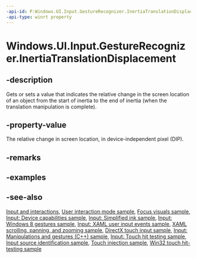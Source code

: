 ```yaml
---
-api-id: P:Windows.UI.Input.GestureRecognizer.InertiaTranslationDisplacement
-api-type: winrt property
---
```


<!-- Property syntax
public float InertiaTranslationDisplacement { get;  set; }
-->

# Windows.UI.Input.GestureRecognizer.InertiaTranslationDisplacement

## -description
Gets or sets a value that indicates the relative change in the screen location of an object from the start of inertia to the end of inertia (when the translation manipulation is complete).

## -property-value
The relative change in screen location, in device-independent pixel (DIP).

## -remarks

## -examples

## -see-also
[Input and interactions](/windows/uwp/design/input/), [User interaction mode sample](https://github.com/Microsoft/Windows-universal-samples/tree/master/Samples/UserInteractionMode), [Focus visuals sample](https://go.microsoft.com/fwlink/p/?LinkID=619895), [Input: Device capabilities sample](https://github.com/microsoftarchive/msdn-code-gallery-microsoft/tree/411c271e537727d737a53fa2cbe99eaecac00cc0/Official%20Windows%20Platform%20Sample/Input%20Device%20capabilities%20sample), [Input: Simplified ink  sample](https://github.com/microsoftarchive/msdn-code-gallery-microsoft/tree/21cb9b6bc0da3b234c5854ecac449cb3bd261f29/Official%20Windows%20Platform%20Sample/Input%20Simplified%20ink%20sample), [Input: Windows 8 gestures sample](https://github.com/microsoftarchive/msdn-code-gallery-microsoft/tree/21cb9b6bc0da3b234c5854ecac449cb3bd261f29/Official%20Windows%20Platform%20Sample/Windows%208%20app%20samples/%5BC%23%5D-Windows%208%20app%20samples/C%23/Windows%208%20app%20samples/Input%20Windows%208%20gestures%20sample%20(Windows%208)/C%23), [Input: XAML user input events sample](/samples/browse/), [XAML scrolling, panning, and zooming sample](/samples/browse/), [DirectX touch input sample](/samples/browse/), [Input: Manipulations and gestures (C++) sample](https://github.com/microsoftarchive/msdn-code-gallery-microsoft/tree/21cb9b6bc0da3b234c5854ecac449cb3bd261f29/Official%20Windows%20Platform%20Sample/Windows%208%20app%20samples/%5BC%2B%2B%5D-Windows%208%20app%20samples/C%2B%2B/Windows%208%20app%20samples/Input%20Manipulations%20and%20gestures%20(C%2B%2B)%20sample%20(Windows%208)/C%2B%2B), [Input: Touch hit testing sample](https://github.com/microsoftarchive/msdn-code-gallery-microsoft/tree/21cb9b6bc0da3b234c5854ecac449cb3bd261f29/Official%20Windows%20Platform%20Sample/Windows%208%20app%20samples/%5BC%2B%2B%5D-Windows%208%20app%20samples/C%2B%2B/Windows%208%20app%20samples/Input%20Touch%20hit%20testing%20sample%20(Windows%208)/C%2B%2B), [Input source identification sample](/samples/browse/), [Touch injection sample](/samples/browse/), [Win32 touch hit-testing sample](/samples/browse/)